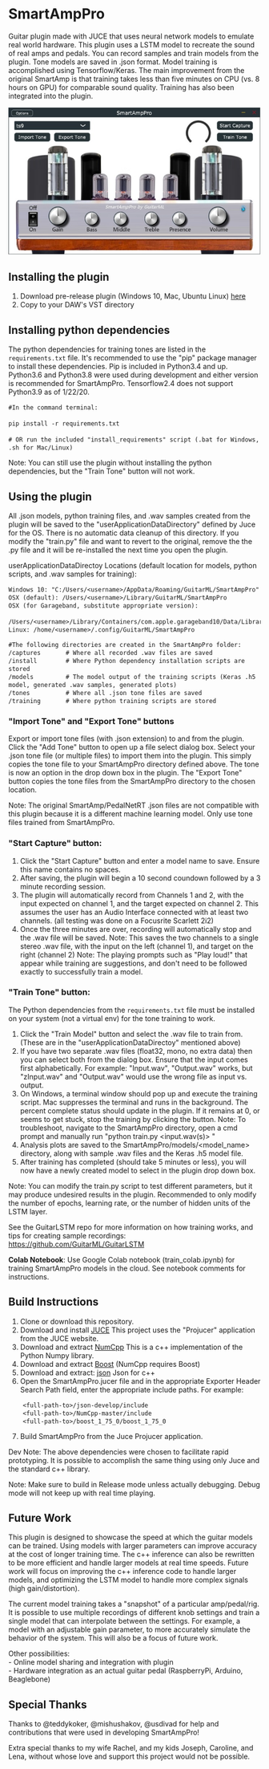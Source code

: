 # SmartAmpPro

Guitar plugin made with JUCE that uses neural network models to emulate real world hardware.
This plugin uses a LSTM model to recreate the sound of real amps and pedals. You can record
samples and train models from the plugin. Tone models are saved in .json format. Model training
is accomplished using Tensorflow/Keras. The main improvement from the original SmartAmp is that
training takes less than five minutes on CPU (vs. 8 hours on GPU) for comparable sound quality.
Training has also been integrated into the plugin.

![app](https://github.com/GuitarML/SmartAmpPro/blob/main/resources/plugin.jpg)

## Installing the plugin

1. Download pre-release plugin (Windows 10, Mac, Ubuntu Linux) [here](https://github.com/GuitarML/SmartAmpPro/releases/tag/v0.1-alpha)
2. Copy to your DAW's VST directory

## Installing python dependencies

The python dependencies for training tones are listed in the ```requirements.txt``` file. It's 
recommended to use the "pip" package manager to install these dependencies. Pip is included in 
Python3.4 and up. Python3.6 and Python3.8 were used during development and either version is
recommended for SmartAmpPro.  Tensorflow2.4 does not support Python3.9 as of 1/22/20.

```
#In the command terminal:

pip install -r requirements.txt

# OR run the included "install_requirements" script (.bat for Windows, .sh for Mac/Linux)
```

Note: You can still use the plugin without installing the python dependencies, but the 
      "Train Tone" button will not work.

## Using the plugin

All .json models, python training files, and .wav samples created from the plugin will be saved to the
"userApplicationDataDirectory" defined by Juce for the OS. There is no automatic data cleanup of this 
directory. If you modify the "train.py" file and want to revert to the original, remove the the .py file 
and it will be re-installed the next time you open the plugin.

userApplicationDataDirectoy Locations (default location for models, python scripts, and .wav samples for training):
```
Windows 10: "C:/Users/<username>/AppData/Roaming/GuitarML/SmartAmpPro"
OSX (default): /Users/<username>/Library/GuitarML/SmartAmpPro
OSX (for Garageband, substitute appropriate version): 
    /Users/<username>/Library/Containers/com.apple.garageband10/Data/Library/GuitarML/SmartAmpPro
Linux: /home/<username>/.config/GuitarML/SmartAmpPro
```
```
#The following directories are created in the SmartAmpPro folder:
/captures		# Where all recorded .wav files are saved
/install		# Where Python dependency installation scripts are stored
/models			# The model output of the training scripts (Keras .h5 model, generated .wav samples, generated plots)
/tones			# Where all .json tone files are saved
/training		# Where python training scripts are stored
```

### "Import Tone" and "Export Tone" buttons
Export or import tone files (with .json extension) to and from the plugin. Click the "Add Tone" button to open up 
a file select dialog box. Select your .json tone file (or multiple files) to import them into the plugin. 
This simply copies the tone file to your SmartAmpPro directory defined above. The tone is now an option
in the drop down box in the plugin. The "Export Tone" button copies the tone files from the SmartAmpPro
directory to the chosen location.

Note: The original SmartAmp/PedalNetRT .json files are not compatible with this plugin because it is a
different machine learning model. Only use tone files trained from SmartAmpPro.

### "Start Capture" button:

1. Click the "Start Capture" button and enter a model name to save. Ensure this name contains no spaces. 
2. After saving, the plugin will begin a 10 second coundown followed by a 3 minute recording session.
3. The plugin will automatically record from Channels 1 and 2, with the input expected on channel 1, and the target
   expected on channel 2. This assumes the user has an Audio Interface connected with at least two channels.
   (all testing was done on a Focusrite Scarlett 2i2)
4. Once the three minutes are over, recording will automatically stop and the .wav file will be saved.
   Note: This saves the two channels to a single stereo .wav file, with the input on the left (channel 1), and target on the right (channel 2)
   Note: The playing prompts such as "Play loud!" that appear while training are suggestions, and don't need to be
          followed exactly to successfully train a model.

### "Train Tone" button:

The Python dependencies from the ```requirements.txt``` file must be installed on your system (not a virtual env)
for the tone training to work.

1. Click the "Train Model" button and select the .wav file to train from.
    (These are in the "userApplicationDataDirectoy" mentioned above)
2. If you have two separate .wav files (float32, mono, no extra data) then you can select both from the
   dialog box. Ensure that the input comes first alphabetically. For example:
	"Input.wav", "Output.wav" works, but  "zInput.wav" and "Output.wav" would use the wrong file as input vs. output.
3. On Windows, a terminal window should pop up and execute the training script. Mac suppresses the terminal and runs in the background.
   The percent complete status should update in the plugin. If it remains at 0, or seems to get stuck, stop the training by clicking
   the button. 
   Note: To troubleshoot, navigate to the SmartAmpPro directory, open a cmd prompt and manually run "python train.py <input.wav(s)> <name>"
4. Analysis plots are saved to the SmartAmpPro/models/<model_name> directory, along with sample .wav files and the Keras .h5 model file.
5. After training has completed (should take 5 minutes or less), you will now have a newly created model to select in the plugin drop down box.
	
Note: You can modify the train.py script to test different parameters, but it may produce undesired results in the plugin. Recommended to only
      modify the number of epochs, learning rate, or the number of hidden units of the LSTM layer. 

See the GuitarLSTM repo for more information on how training works, and tips for creating sample recordings:
https://github.com/GuitarML/GuitarLSTM<br>

**Colab Notebook**:
Use Google Colab notebook (train_colab.ipynb) for training 
SmartAmpPro models in the cloud. See notebook comments for instructions.


## Build Instructions

1. Clone or download this repository.
2. Download and install [JUCE](https://juce.com/) This project uses the "Projucer" application from the JUCE website. 
3. Download and extract [NumCpp](https://github.com/dpilger26/NumCpp) This is a c++ implementation of the Python Numpy library.
4. Download and extract [Boost](https://www.boost.org/)  (NumCpp requires Boost)
5. Download and extract: [json](https://github.com/nlohmann/json) Json for c++
6. Open the SmartAmpPro.jucer file and in the appropriate Exporter Header Search Path field, enter the appropriate include paths.
   For example:

```
  	<full-path-to>/json-develop/include
	<full-path-to>/NumCpp-master/include
	<full-path-to>/boost_1_75_0/boost_1_75_0
```
7. Build SmartAmpPro from the Juce Projucer application. 

Dev Note: The above dependencies were chosen to facilitate rapid prototyping. It is possible to accomplish the same
	thing using only Juce and the standard c++ library.

Note: Make sure to build in Release mode unless actually debugging. Debug mode will not keep up with real time playing.


## Future Work

This plugin is designed to showcase the speed at which the guitar models can be trained.  Using models with larger
parameters can improve accuracy at the cost of longer training time. The c++ inference can also be rewritten to be 
more efficient and handle larger models at real time speeds. Future work will focus on improving the c++ inference 
code to handle larger models, and optimizing the LSTM model to handle more complex signals (high gain/distortion).

The current model training takes a "snapshot" of a particular amp/pedal/rig. It is possible to use multiple recordings
of different knob settings and train a single model that can interpolate between the settings. For example, a model
with an adjustable gain parameter, to more accurately simulate the behavior of the system. This will also be a focus
of future work.

Other possibilities: <br>
    - Online model sharing and integration with plugin <br>
    - Hardware integration as an actual guitar pedal (RaspberryPi, Arduino, Beaglebone)<br>

## Special Thanks

Thanks to @teddykoker, @mishushakov, @usdivad for help and contributions that were used in developing SmartAmpPro!

Extra special thanks to my wife Rachel, and my kids Joseph, Caroline, and Lena, without whose love and support
this project would not be possible. 

